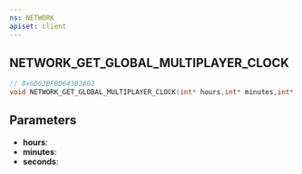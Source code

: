 ```yaml
---
ns: NETWORK
apiset: client
---
```

## NETWORK_GET_GLOBAL_MULTIPLAYER_CLOCK

```c
// 0x6D03BFBD643B2A02
void NETWORK_GET_GLOBAL_MULTIPLAYER_CLOCK(int* hours,int* minutes,int* seconds);
```


## Parameters
* **hours**:
* **minutes**:
* **seconds**:



